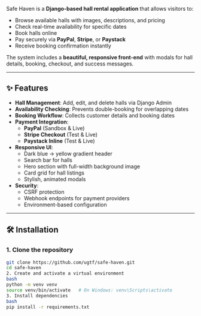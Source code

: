 Safe Haven is a **Django-based hall rental application** that allows visitors to:

- Browse available halls with images, descriptions, and pricing
- Check real-time availability for specific dates
- Book halls online
- Pay securely via **PayPal**, **Stripe**, or **Paystack**
- Receive booking confirmation instantly

The system includes a **beautiful, responsive front-end** with modals for hall details, booking, checkout, and success messages.

---

## ✨ Features

- **Hall Management**: Add, edit, and delete halls via Django Admin
- **Availability Checking**: Prevents double-booking for overlapping dates
- **Booking Workflow**: Collects customer details and booking dates
- **Payment Integration**:
  - **PayPal** (Sandbox & Live)
  - **Stripe Checkout** (Test & Live)
  - **Paystack Inline** (Test & Live)
- **Responsive UI**:
  - Dark blue → yellow gradient header
  - Search bar for halls
  - Hero section with full-width background image
  - Card grid for hall listings
  - Stylish, animated modals
- **Security**:
  - CSRF protection
  - Webhook endpoints for payment providers
  - Environment-based configuration

---
## 🛠 Installation

### 1. Clone the repository
```bash
git clone https://github.com/ugtf/safe-haven.git
cd safe-haven
2. Create and activate a virtual environment
bash
python -m venv venv
source venv/bin/activate   # On Windows: venv\Scripts\activate
3. Install dependencies
bash
pip install -r requirements.txt
